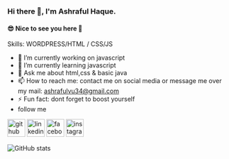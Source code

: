 ### Hi there 👋, I'm Ashraful Haque.
#### 😎 Nice to see you here 👋

Skills:  WORDPRESS/HTML / CSS/JS

- 🔭 I’m currently working on javascript 
- 🌱 I’m currently learning javascript 
- 💬 Ask me about html,css & basic java 
- 📫 How to reach me: contact me on social media or message me over my mail: ashrafulvu34@gmail.com 
- ⚡ Fun fact: dont forget to boost yourself 
- follow me

[<img src='https://cdn.jsdelivr.net/npm/simple-icons@3.0.1/icons/github.svg' alt='github' height='40'>](https://github.com/Ashraful34)  [<img src='https://cdn.jsdelivr.net/npm/simple-icons@3.0.1/icons/linkedin.svg' alt='linkedin' height='40'>](https://www.linkedin.com/in/https://www.linkedin.com/in/ashraful-haque-b29055195//)  [<img src='https://cdn.jsdelivr.net/npm/simple-icons@3.0.1/icons/facebook.svg' alt='facebook' height='40'>](https://www.facebook.com/https://www.facebook.com/Ashraful.Eru/)  [<img src='https://cdn.jsdelivr.net/npm/simple-icons@3.0.1/icons/instagram.svg' alt='instagram' height='40'>](https://www.instagram.com/https://www.instagram.com/ashraful.ig//)  

![GitHub stats](https://github-readme-stats.vercel.app/api?username=Ashraful34&show_icons=true)  
 

